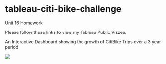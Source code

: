 # tableau-citi-bike-challenge
Unit 16 Homework

Please follow these links to view my Tableau Public Vizzes:

An Interactive Dashboard showing the growth of CitiBike Trips over a 3 year period <div class='tableauPlaceholder' id='viz1542010830280' style='position: relative'><noscript><a href='#'><img alt=' ' src='https:&#47;&#47;public.tableau.com&#47;static&#47;images&#47;Ci&#47;CitiBikeData_36monthPeriod&#47;GrowthofTripsOver3years&#47;1_rss.png' style='border: none' /></a></noscript><object class='tableauViz'  style='display:none;'><param name='host_url' value='https%3A%2F%2Fpublic.tableau.com%2F' /> <param name='embed_code_version' value='3' /> <param name='site_root' value='' /><param name='name' value='CitiBikeData_36monthPeriod&#47;GrowthofTripsOver3years' /><param name='tabs' value='yes' /><param name='toolbar' value='yes' /><param name='static_image' value='https:&#47;&#47;public.tableau.com&#47;static&#47;images&#47;Ci&#47;CitiBikeData_36monthPeriod&#47;GrowthofTripsOver3years&#47;1.png' /> <param name='animate_transition' value='yes' /><param name='display_static_image' value='yes' /><param name='display_spinner' value='yes' /><param name='display_overlay' value='yes' /><param name='display_count' value='yes' /></object></div>                <script type='text/javascript'>                    var divElement = document.getElementById('viz1542010830280');                    var vizElement = divElement.getElementsByTagName('object')[0];                    vizElement.style.minWidth='420px';vizElement.style.maxWidth='950px';vizElement.style.width='100%';vizElement.style.minHeight='610px';vizElement.style.maxHeight='1710px';vizElement.style.height=(divElement.offsetWidth*0.75)+'px';                    var scriptElement = document.createElement('script');                    scriptElement.src = 'https://public.tableau.com/javascripts/api/viz_v1.js';                    vizElement.parentNode.insertBefore(scriptElement, vizElement);                </script>
